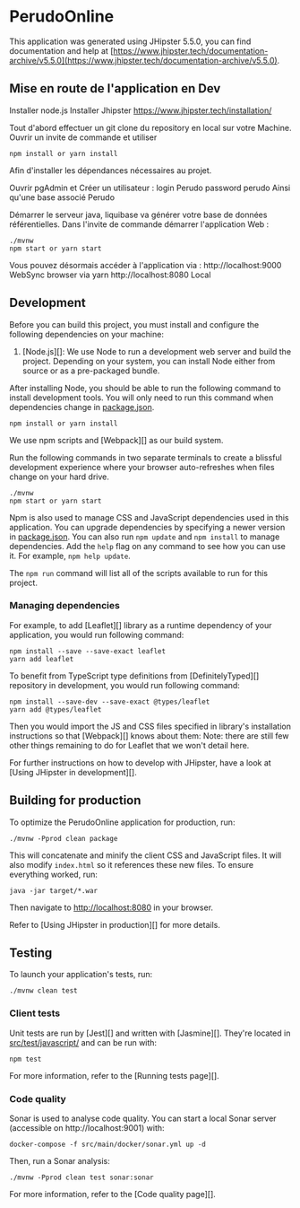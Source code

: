 # PerudoOnline
This application was generated using JHipster 5.5.0, you can find documentation and help at [https://www.jhipster.tech/documentation-archive/v5.5.0](https://www.jhipster.tech/documentation-archive/v5.5.0).

## Mise en route de l'application en Dev

Installer node.js
Installer Jhipster https://www.jhipster.tech/installation/

Tout d'abord effectuer un git clone du repository en local sur votre Machine.
Ouvrir un invite de commande et utiliser

    npm install or yarn install
    
Afin d'installer les dépendances nécessaires au projet.

Ouvrir pgAdmin et Créer un utilisateur : 
    login Perudo
    password perudo
Ainsi qu'une base associé
    Perudo

Démarrer le serveur java, liquibase va générer votre base de données référentielles.
Dans l'invite de commande démarrer l'application Web : 

    ./mvnw
    npm start or yarn start

Vous pouvez désormais accéder à l'application via :
http://localhost:9000 WebSync browser via yarn
http://localhost:8080 Local 



## Development

Before you can build this project, you must install and configure the following dependencies on your machine:

1. [Node.js][]: We use Node to run a development web server and build the project.
   Depending on your system, you can install Node either from source or as a pre-packaged bundle.

After installing Node, you should be able to run the following command to install development tools.
You will only need to run this command when dependencies change in [package.json](package.json).

    npm install or yarn install

We use npm scripts and [Webpack][] as our build system.

Run the following commands in two separate terminals to create a blissful development experience where your browser
auto-refreshes when files change on your hard drive.

    ./mvnw
    npm start or yarn start

Npm is also used to manage CSS and JavaScript dependencies used in this application. You can upgrade dependencies by
specifying a newer version in [package.json](package.json). You can also run `npm update` and `npm install` to manage dependencies.
Add the `help` flag on any command to see how you can use it. For example, `npm help update`.

The `npm run` command will list all of the scripts available to run for this project.

### Managing dependencies

For example, to add [Leaflet][] library as a runtime dependency of your application, you would run following command:

    npm install --save --save-exact leaflet
    yarn add leaflet

To benefit from TypeScript type definitions from [DefinitelyTyped][] repository in development, you would run following command:

    npm install --save-dev --save-exact @types/leaflet
    yarn add @types/leaflet

Then you would import the JS and CSS files specified in library's installation instructions so that [Webpack][] knows about them:
Note: there are still few other things remaining to do for Leaflet that we won't detail here.

For further instructions on how to develop with JHipster, have a look at [Using JHipster in development][].

## Building for production

To optimize the PerudoOnline application for production, run:

    ./mvnw -Pprod clean package

This will concatenate and minify the client CSS and JavaScript files. It will also modify `index.html` so it references these new files.
To ensure everything worked, run:

    java -jar target/*.war

Then navigate to [http://localhost:8080](http://localhost:8080) in your browser.

Refer to [Using JHipster in production][] for more details.

## Testing

To launch your application's tests, run:

    ./mvnw clean test

### Client tests

Unit tests are run by [Jest][] and written with [Jasmine][]. They're located in [src/test/javascript/](src/test/javascript/) and can be run with:

    npm test



For more information, refer to the [Running tests page][].

### Code quality

Sonar is used to analyse code quality. You can start a local Sonar server (accessible on http://localhost:9001) with:

```
docker-compose -f src/main/docker/sonar.yml up -d
```

Then, run a Sonar analysis:

```
./mvnw -Pprod clean test sonar:sonar
```

For more information, refer to the [Code quality page][].

